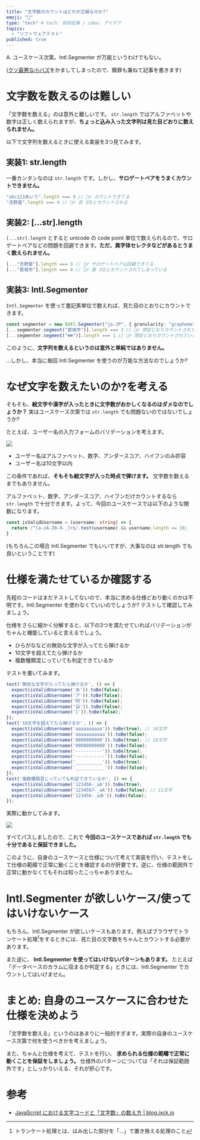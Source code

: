 ```yaml
---
title: "文字数のカウントはどれが正解なのか?"
emoji: "🧶"
type: "tech" # tech: 技術記事 / idea: アイデア
topics:
  - "ソフトウェアテスト"
published: true
---
```


A. ユースケース次第。Intl.Segmenter が万能というわけでもない。

([クソ最悪な小バズ](https://x.com/le_panda_noir/status/1776241771766526372?s=46)をかましてしまったので、贖罪も兼ねて記事を書きます)

# 文字数を数えるのは難しい
「文字数を数える」のは意外と難しいです。 `str.length` ではアルファベットや数字は正しく数えられますが、**ちょっと込み入った文字列は見た目どおりに数えられません。**

以下で文字列を数えるときに使える実装を3つ見てみます。

## 実装1: str.length
一番カンタンなのは `str.length` です。しかし、**サロゲートペアをうまくカウントできません。**

```ts
"abc123あいう".length === 9 // 🙆‍♂ カウントできてる
"𠮷野屋".length === 4 // 🙅‍♂ 𠮷 が2とカウントされる
```

## 実装2: [...str].length

`[...str].length` とすると unicode の code point 単位で数えられるので、サロゲートペアなどの問題を回避できます。**ただ、異字体セレクタなどがあるとうまく数えられません。**

```ts
[..."𠮷野屋"].length === 3 // 🙆‍♂ サロゲートペアは回避できてる
[..."葛󠄀城市"].length === 4 // 🙅‍♂ 葛󠄀 が2とカウントされてしまっている
```

## 実装3: Intl.Segmenter
`Intl.Segmenter` を使って書記素単位で数えれば、見た目のとおりにカウントできます。

```ts
const segmenter = new Intl.Segmenter("ja-JP", { granularity: "grapheme" })
[...segmenter.segment("葛󠄀城市")].length === 3 // 🙆‍♂ 想定どおりカウントされている
[...segmenter.segment("👪")].length === 1 // 🙆‍♂ 想定どおりカウントされている
```

このように、**文字列を数えるというのは意外と単純ではありません。**

...しかし、本当に毎回 Intl.Segmenter を使うのが万能な方法なのでしょうか?

# なぜ文字を数えたいのか?を考える

そもそも、**絵文字や漢字が入ったときに文字数がおかしくなるのはダメなのでしょうか？** 実はユースケース次第では `str.length` でも問題ないのではないでしょうか?

たとえば、ユーザー名の入力フォームのバリデーションを考えます。

![](https://storage.googleapis.com/zenn-user-upload/a36c04de5a0c-20240406.png)

- ユーザー名はアルファベット、数字、アンダースコア、ハイフンのみ許容
- ユーザー名は10文字以内

この条件であれば、**そもそも絵文字が入った時点で弾けます。** 文字数を数えるまでもありません。

アルファベット、数字、アンダースコア、ハイフンだけカウントするなら `str.length` で十分できます。よって、今回のユースケースでは以下のような関数になります。

```ts
const isValidUsername = (username: string) => {
  return /^[a-zA-Z0-9-_]+$/.test(username) && username.length <= 10;
}
```

(もちろんこの場合 Intl.Segmenter でもいいですが、大事なのは str.length でも良いということです)

# 仕様を満たせているか確認する

先程のコードはまだテストしてないので、本当に求める仕様どおり動くのかは不明です。Intl.Segmenter を使わなくていいのでしょうか? テストして確認してみましょう。

仕様をさらに細かく分解すると、以下の3つを満たせていればバリデーションがちゃんと機能していると言えるでしょう。

- ひらがななどの無効な文字が入ってたら弾けるか
- 10文字を超えてたら弾けるか
- 複数種類混じっていても判定できているか

テストを書いてみます。

```ts
test('無効な文字が入ってたら弾けるか', () => {
  expect(isValidUsername('あ')).toBe(false);
  expect(isValidUsername('ア')).toBe(false);
  expect(isValidUsername('阿')).toBe(false);
  expect(isValidUsername('😃')).toBe(false);
  expect(isValidUsername('[')).toBe(false);
});
test('10文字を超えてたら弾けるか', () => {
  expect(isValidUsername('aaaaaaaaaa')).toBe(true); // 10文字
  expect(isValidUsername('aaaaaaaaaaa')).toBe(false);
  expect(isValidUsername('0000000000')).toBe(true); // 10文字
  expect(isValidUsername('00000000000')).toBe(false);
  expect(isValidUsername('----------')).toBe(true);
  expect(isValidUsername('-----------')).toBe(false);
  expect(isValidUsername('__________')).toBe(true);
  expect(isValidUsername('___________')).toBe(false);
});
test('複数種類混じっていても判定できているか', () => {
  expect(isValidUsername('123456-_aA')).toBe(true);
  expect(isValidUsername('1234567-_aA')).toBe(false); // 11文字
  expect(isValidUsername('123456-_aあ')).toBe(false);
});
```

実際に動かしてみます。

![](https://storage.googleapis.com/zenn-user-upload/28291ab5b377-20240406.png)

すべてパスしましたので、これで **今回のユースケースであれば `str.length` でも十分であると保証できました。**

このように、自身のユースケースと仕様について考えて実装を行い、テストをして仕様の範疇で正常に動くことを確認するのが肝要です。逆に、仕様の範囲外で正常に動かなくてもそれは知ったこっちゃありません。

# Intl.Segmenter が欲しいケース/使ってはいけないケース

もちろん、Intl.Segmenter が欲しいケースもあります。例えばブラウザでトランケート処理[^1]をするときには、見た目の文字数をちゃんとカウントする必要があります。

また逆に、 **Intl.Segmenter を使ってはいけないパターンもあります。** たとえば「データベースのカラムに収まるか判定する」ときには、Intl.Segmenter でカウントしてはいけません。

# まとめ: 自身のユースケースに合わせた仕様を決めよう

「文字数を数える」というのはあまりに一般的すぎます。実際の自身のユースケース次第で何を使うべきかを考えましょう。

また、ちゃんと仕様を考えて、テストを行い、 **求められる仕様の範疇で正常に動くことを保証をしましょう。** 仕様外のパターンについては「それは保証範囲外です」としっかりいえる、それが肝心です。


# 参考

- [JavaScript における文字コードと「文字数」の数え方 | blog.jxck.io](https://blog.jxck.io/entries/2017-03-02/unicode-in-javascript.html)

[^1]: トランケート処理とは、はみ出した部分を「...」で置き換える処理のこと
